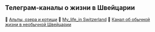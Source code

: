 ## Телеграм-каналы о жизни в Швейцарии  
🔸 [Альпы, озера и котищи](https://t.me/alps_lakes_cats) 
🔸 [My_life_in Switzerland](https://t.me/my_life_in_Switzerland) 
🔸 [Канал об обычной жизни в необычной Швейцарии](https://t.me/interessant_ch) 
